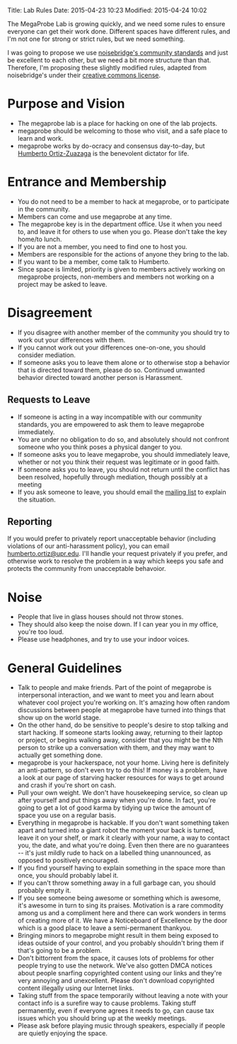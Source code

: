 Title: Lab Rules
Date: 2015-04-23 10:23
Modified: 2015-04-24 10:02

The MegaProbe Lab is growing quickly, and we need some rules to ensure
everyone can get their work done. Different spaces have different
rules, and I'm not one for strong or strict rules, but we need
something.

I was going to propose we use
[noisebridge's community standards](https://www.noisebridge.net/wiki/Community_Standards)
and just be excellent to each other, but we need a bit more structure
than that. Therefore, I'm proposing these slightly modified rules,
adapted from noisebridge's under their [creative commons license](http://creativecommons.org/licenses/by-nc-sa/3.0/).

# Purpose and Vision

* The megaprobe lab is a place for hacking on one of the lab projects.
* megaprobe should be welcoming to those who visit, and a safe place
to learn and work.
* megaprobe works by do-ocracy and consensus day-to-day, but [Humberto Ortiz-Zuazaga]({filename}/humberto.md) is the benevolent dictator for life.

# Entrance and Membership

* You do not need to be a member to hack at megaprobe, or to
  participate in the community.
* Members can come and use megaprobe at any time.
* The megaprobe key is in the department office. Use it when you need
  to, and leave it for others to use when you go. Please don't take
  the key home/to lunch.
* If you are not a member, you need to find one to host you.
* Members are responsible for the actions of anyone they bring to the lab.
* If you want to be a member, come talk to Humberto.
* Since space is limited, priority is given to members actively
  working on megaprobe projects, non-members and members not working
  on a project may be asked to leave.

# Disagreement

* If you disagree with another member of the community you should try
     to work out your differences with them.
* If you cannot work out your differences one-on-one, you should
     consider mediation.
* If someone asks you to leave them alone or to otherwise stop a
     behavior that is directed toward them, please do so. Continued
     unwanted behavior directed toward another person is Harassment.

## Requests to Leave

*    If someone is acting in a way incompatible with our community standards, you are empowered to ask them to leave megaprobe immediately.
*    You are under no obligation to do so, and absolutely should not confront someone who you think poses a physical danger to you.
*    If someone asks you to leave megaprobe, you should immediately leave, whether or not you think their request was legitimate or in good faith.
*    If someone asks you to leave, you should not return until the conflict has been resolved, hopefully through mediation, though possibly at a meeting
*    If you ask someone to leave, you should email the [mailing list](mailto:megaprobe-lab@googlegroups.com) to explain the situation. 

## Reporting

If you would prefer to privately report unacceptable behavior
(including violations of our anti-harassment policy), you can email
<humberto.ortiz@upr.edu>. I'll handle your request privately if you
prefer, and otherwise work to resolve the problem in a way which keeps
you safe and protects the community from unacceptable behavoior.

# Noise
* People that live in glass houses should not throw stones.
* They should also keep the noise down. If I can year you in my office, you're too loud.
* Please use headphones, and try to use your indoor voices.

# General Guidelines

* Talk to people and make friends. Part of the point of megaprobe is interpersonal interaction, and we want to meet you and learn about whatever cool project you're working on. It's amazing how often random discussions between people at megaprobe have turned into things that show up on the world stage.
* On the other hand, do be sensitive to people's desire to stop talking and start hacking. If someone starts looking away, returning to their laptop or project, or begins walking away, consider that you might be the Nth person to strike up a conversation with them, and they may want to actually get something done.
* megaprobe is your hackerspace, not your home. Living here is definitely an anti-pattern, so don't even try to do this! If money is a problem, have a look at our page of starving hacker resources for ways to get around and crash if you're short on cash.
* Pull your own weight. We don't have housekeeping service, so clean up after yourself and put things away when you're done. In fact, you're going to get a lot of good karma by tidying up twice the amount of space you use on a regular basis.
* Everything in megaprobe is hackable. If you don't want something taken apart and turned into a giant robot the moment your back is turned, leave it on your shelf, or mark it clearly with your name, a way to contact you, the date, and what you're doing. Even then there are no guarantees -- it's just mildly rude to hack on a labelled thing unannounced, as opposed to positively encouraged.
* If you find yourself having to explain something in the space more than once, you should probably label it.
* If you can't throw something away in a full garbage can, you should probably empty it.
* If you see someone being awesome or something which is awesome, it's awesome in turn to sing its praises. Motivation is a rare commodity among us and a compliment here and there can work wonders in terms of creating more of it. We have a Noticeboard of Excellence by the door which is a good place to leave a semi-permanent thankyou.
* Bringing minors to megaprobe might result in them being exposed to ideas outside of your control, and you probably shouldn't bring them if that's going to be a problem.
* Don't bittorrent from the space, it causes lots of problems for other people trying to use the network. We've also gotten DMCA notices about people snarfing copyrighted content using our links and they're very annoying and unexcellent. Please don't download copyrighted content illegally using our Internet links.
* Taking stuff from the space temporarily without leaving a note with your contact info is a surefire way to cause problems. Taking stuff permanently, even if everyone agrees it needs to go, can cause tax issues which you should bring up at the weekly meetings.
* Please ask before playing music through speakers, especially if people are quietly enjoying the space. 
